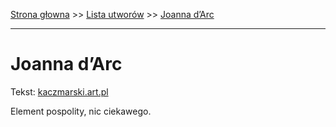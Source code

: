 [Strona głowna](../index.md) >> [Lista utworów](../list.md) >> [Joanna d’Arc](188.md)

---

# Joanna d’Arc

Tekst: [kaczmarski.art.pl](https://www.kaczmarski.art.pl/tworczosc/wiersze/joanna-darc/)

Element pospolity, nic ciekawego.